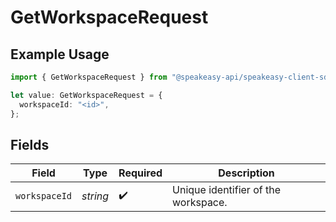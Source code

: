 # GetWorkspaceRequest

## Example Usage

```typescript
import { GetWorkspaceRequest } from "@speakeasy-api/speakeasy-client-sdk-typescript/sdk/models/operations";

let value: GetWorkspaceRequest = {
  workspaceId: "<id>",
};
```

## Fields

| Field                               | Type                                | Required                            | Description                         |
| ----------------------------------- | ----------------------------------- | ----------------------------------- | ----------------------------------- |
| `workspaceId`                       | *string*                            | :heavy_check_mark:                  | Unique identifier of the workspace. |